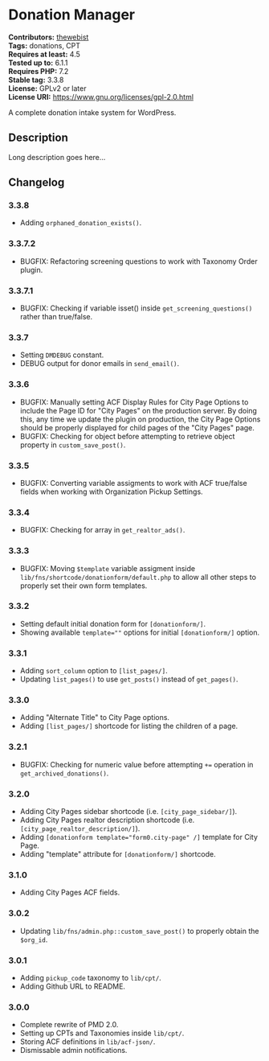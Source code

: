 # Donation Manager #
**Contributors:** [thewebist](https://profiles.wordpress.org/thewebist/)  
**Tags:** donations, CPT  
**Requires at least:** 4.5  
**Tested up to:** 6.1.1  
**Requires PHP:** 7.2  
**Stable tag:** 3.3.8  
**License:** GPLv2 or later  
**License URI:** https://www.gnu.org/licenses/gpl-2.0.html  

A complete donation intake system for WordPress.

## Description ##

Long description goes here...

## Changelog ##

### 3.3.8 ###
* Adding `orphaned_donation_exists()`.

### 3.3.7.2 ###
* BUGFIX: Refactoring screening questions to work with Taxonomy Order plugin.

### 3.3.7.1 ###
* BUGFIX: Checking if variable isset() inside `get_screening_questions()` rather than true/false.

### 3.3.7 ###
* Setting `DMDEBUG` constant.
* DEBUG output for donor emails in `send_email()`.

### 3.3.6 ###
* BUGFIX: Manually setting ACF Display Rules for City Page Options to include the Page ID for "City Pages" on the production server. By doing this, any time we update the plugin on production, the City Page Options should be properly displayed for child pages of the "City Pages" page.
* BUGFIX: Checking for object before attempting to retrieve object property in `custom_save_post()`.

### 3.3.5 ###
* BUGFIX: Converting variable assigments to work with ACF true/false fields when working with Organization Pickup Settings.

### 3.3.4 ###
* BUGFIX: Checking for array in `get_realtor_ads()`.

### 3.3.3 ###
* BUGFIX: Moving `$template` variable assigment inside `lib/fns/shortcode/donationform/default.php` to allow all other steps to properly set their own form templates.

### 3.3.2 ###
* Setting default initial donation form for `[donationform/]`.
* Showing available `template=""` options for initial `[donationform/]` option.

### 3.3.1 ###
* Adding `sort_column` option to `[list_pages/]`.
* Updating `list_pages()` to use `get_posts()` instead of `get_pages()`.

### 3.3.0 ###
* Adding "Alternate Title" to City Page options.
* Adding `[list_pages/]` shortcode for listing the children of a page.

### 3.2.1 ###
* BUGFIX: Checking for numeric value before attempting `+=` operation in `get_archived_donations()`.

### 3.2.0 ###
* Adding City Pages sidebar shortcode (i.e. `[city_page_sidebar/]`).
* Adding City Pages realtor description shortcode (i.e. `[city_page_realtor_description/]`).
* Adding `[donationform template="form0.city-page" /]` template for City Page.
* Adding "template" attribute for `[donationform/]` shortcode.

### 3.1.0 ###
* Adding City Pages ACF fields.

### 3.0.2 ###
* Updating `lib/fns/admin.php::custom_save_post()` to properly obtain the `$org_id`.

### 3.0.1 ###
* Adding `pickup_code` taxonomy to `lib/cpt/`.
* Adding Github URL to README.

### 3.0.0 ###
* Complete rewrite of PMD 2.0.
* Setting up CPTs and Taxonomies inside `lib/cpt/`.
* Storing ACF definitions in `lib/acf-json/`.
* Dismissable admin notifications.
